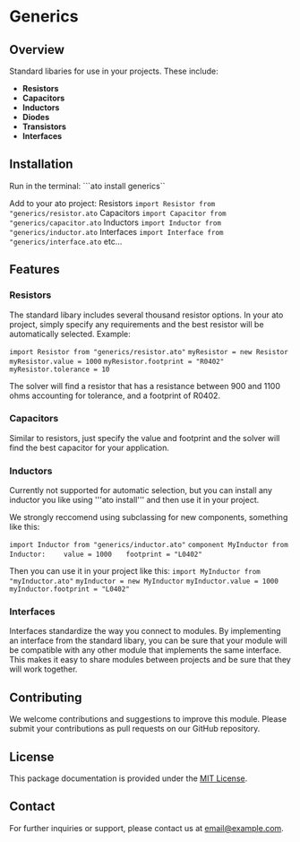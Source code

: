 # Generics

## Overview

Standard libaries for use in your projects. These include:
- **Resistors**
- **Capacitors**
- **Inductors**
- **Diodes**
- **Transistors**
- **Interfaces**

## Installation
Run in the terminal:
```ato install generics``

Add to your ato project:
Resistors   ```import Resistor from "generics/resistor.ato```
Capacitors  ```import Capacitor from "generics/capacitor.ato```
Inductors   ```import Inductor from "generics/inductor.ato```
Interfaces  ```import Interface from "generics/interface.ato```
etc...

## Features
### Resistors
The standard libary includes several thousand resistor options. In your ato project, simply specify any requirements and the best resistor will be automatically selected.
Example:

```import Resistor from "generics/resistor.ato"```
```myResistor = new Resistor```
```myResistor.value = 1000```
```myResistor.footprint = "R0402"```
```myResistor.tolerance = 10```

The solver will find a resistor that has a resistance between 900 and 1100 ohms accounting for tolerance, and a footprint of R0402.

### Capacitors
Similar to resistors, just specify the value and footprint and the solver will find the best capacitor for your application.

### Inductors
Currently not supported for automatic selection, but you can install any inductor you like using '''ato install''' and then use it in your project.

We strongly reccomend using subclassing for new components, something like this:

```import Inductor from "generics/inductor.ato"```
```component MyInductor from Inductor:```
```    value = 1000```
```    footprint = "L0402" ```

Then you can use it in your project like this:
```import MyInductor from "myInductor.ato"```
```myInductor = new MyInductor```
```myInductor.value = 1000```
```myInductor.footprint = "L0402"```

### Interfaces
Interfaces standardize the way you connect to modules. By implementing an interface from the standard libary, you can be sure that your module will be compatible with any other module that implements the same interface. This makes it easy to share modules between projects and be sure that they will work together.

## Contributing

We welcome contributions and suggestions to improve this module. Please submit your contributions as pull requests on our GitHub repository.

## License

This package documentation is provided under the [MIT License](#).

## Contact

For further inquiries or support, please contact us at [email@example.com](mailto:email@example.com).
